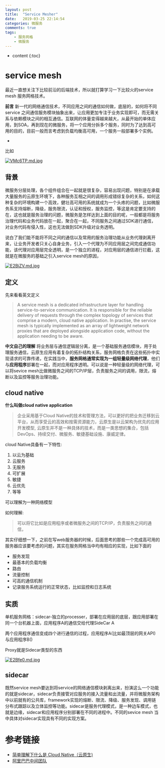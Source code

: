 ```yaml
---
layout: post
title:  "Service Mesher"
date:   2019-03-25 22:14:54
categories: 微服务
comments: true
tags:
    - 服务网格
    - 微服务
---
```


* content
{:toc}

# service mesh

最近一直想关注下比较前沿的后端技术，所以就打算学习一下比较火的service mesh 服务网格技术。


**前言**
新一代的网络通信技术，不同应用之间的通信如何做，底层的，如何将不同service 之间通信服务模块抽象出来，让应用更加专注于业务实现即可，而无需关系与依赖模块之间的相互通信。互联网的体量变得越来越大，从最开始的单体应用，到SOA，再到现在的微服务，将一个应用分拆多个服务，同时为了达到高可用的目的，目前一般而言考虑到负载均衡高可用，一个服务一般部署多个实例。

- 

比如

[![VMc6TP.md.jpg](https://s2.ax1x.com/2019/05/30/VMc6TP.md.jpg)](https://imgchr.com/i/VMc6TP)

## 背景 

微服务分层处理，各个组件组合在一起就是很复杂，容易出现问题，特别是在承载大量服务的云原生环境下，各种服务互相之间的调用形成错综复杂的关系，如何这种复杂的环境构建一个高效，健壮高可用的系统就成为一个头疼的问题，比如微服务系支持熔断，降级，服务限流，认证和授权，服务监控，等这是肯定要支持的在，这也就是服务治理的问题，微服务是怎样达到上面的目的呢，一般都是将服务治理代码和业务代码放在一起，聚合在一起，不同服务之间通过SDK进行通信，对业务代码有侵入性，这也无法做到SDK升级对业务透明。

说白了我们能不能将不同之间的通信以及常用的服务治理功能从业务代理剥离开来，让业务开发者只关心自身业务，引入一个代理为不同应用层之间完成通信功能，该代理对应用层完全透明，是一个独立的进程，对应用层的通信进行拦截，这就是在微服务的基础之引入service mesh的原因，

[![E2BiZV.md.jpg](https://s2.ax1x.com/2019/05/10/E2BiZV.md.jpg)](https://imgchr.com/i/E2BiZV)

## 定义


先来看看英文定义
> A service mesh is a dedicated infrastructure layer for handling service-to-service communication. It is responsible for the reliable delivery of requests through the complex topology of services that comprise a modern, cloud native application. In practise, the service mesh is typically implemented as an array of lightweight network proxies that are deployed alongside application code, without the application needing to be aware.


**中文自己的理解**
将业务层与通信逻辑层分离，是一个基础服务通信模块，用于处理服务通信，云原生应用有着复杂的拓扑结构关系，服务网格负责在这些拓扑中实现请求的可靠传递，在实践当中，**服务网格通常实现为一组轻量级网络代理**，他们与**应用程序**部署在一起，而对应用程序透明。可以说是一种轻量级的网络代理，可以将sevice mesh比做微服务之间的TCP/IP层，负责服务之间的调用，限流，熔断以及监控等服务治理功能。



## cloud native
**什么叫做cloud native application**
>企业采用基于Cloud Native的技术和管理方法，可以更好的把业务迁移到云平台，从而享受云的高效和按需资源能力，云原生是以云架构为优先的应用开发模型, 云原生并不是一种具体的技术，而是一类思想的集合，包括DevOps、持续交付、微服务、敏捷基础设施、康威定律。

cloud Native具备有一下特性:
1. 以云为基础
2. 云服务
3. 无服务
4. 可扩展
5. 敏捷
6. 云优先
7. 等等



可以理解为一种网络模型 

如何理解:
> 可以将它比如是应用程序或者微服务之间的TCP/IP，负责服务之间的通信，


其实仔细想一下，之前在写web服务器的时候，后面思考的那些一个完成高可用的服务器应该要考虑的问题，其实在服务网格当中均有相应的实现，比如下面的

- 服务发现
- 最基本的负载均衡
- 路由
- 流量控制
- 可高的通信机制
- 记录服务系统运行的正常状态，比如监控和日志系统

## 实质
单机服务网格：sidecar-独立的processer，部署在应用层的底层，跟应用部署在同一个台机器上面，应用程序A的通信交给代理SideCar A

两个应用程序通信变成四个进行通信的过程，应用程序A(比如最顶层的网关API) 与应用程序B()

Proxy就是Sidecar类型的东西

[![E2Bfe0.md.jpg](https://s2.ax1x.com/2019/05/10/E2Bfe0.md.jpg)](https://imgchr.com/i/E2Bfe0)


## sidecar
既然service mesh要达到将service的网络通信模块剥离出来，扮演这么一个功能的就是sidecar，sidecar负责接管对应服务的接入流量和出流量，并将微服务架构中以前就有的公共库，framework实现的熔断、限流、降级、服务发现、调用链分布式跟踪以及立体监控等功能。sidecar是服务代理模式，是一种边车模式，也就是边缘，sidecar和应用程序分别部署在不同的进程中。不同的sevice mesh 当中具体对sidecar实现具有不同的实现方案。




# 参考链接
- [简单理解下什么是 Cloud Native（云原生)](https://www.imooc.com/article/281379?block_id=tuijian_wz)
- [阿里巴巴中间团队](http://jm.taobao.org/2018/07/05/Mesh%E4%BD%93%E7%B3%BB%E4%B8%AD%E7%9A%84Envoy/#%E8%83%8C%E6%99%AF)
